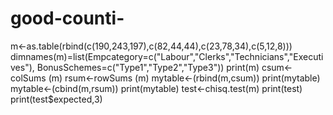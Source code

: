 # good-counti-
m<-as.table(rbind(c(190,243,197),c(82,44,44),c(23,78,34),c(5,12,8)))
dimnames(m)=list(Empcategory=c("Labour","Clerks","Technicians","Executives"), BonusSchemes=c("Type1","Type2","Type3"))
print(m)
csum<-colSums (m)
rsum<-rowSums (m)
mytable<-(rbind(m,csum))
print(mytable)
mytable<-(cbind(m,rsum))
print(mytable)
test<-chisq.test(m)
print(test)
print(test$expected,3)

